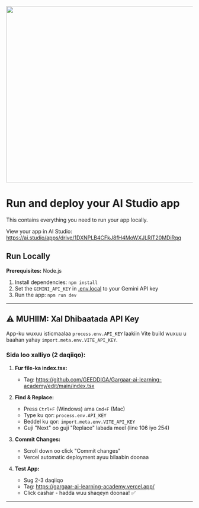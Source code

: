<div align="center">
<img width="1200" height="475" alt="GHBanner" src="https://github.com/user-attachments/assets/0aa67016-6eaf-458a-adb2-6e31a0763ed6" />
</div>

# Run and deploy your AI Studio app

This contains everything you need to run your app locally.

View your app in AI Studio: https://ai.studio/apps/drive/1DXNPLB4CFkJ8fH4MoWXJLRlT20MDiRqq

## Run Locally

**Prerequisites:**  Node.js


1. Install dependencies:
   `npm install`
2. Set the `GEMINI_API_KEY` in [.env.local](.env.local) to your Gemini API key
3. Run the app:
   `npm run dev`


---

## ⚠️ MUHIIM: Xal Dhibaatada API Key

App-ku wuxuu isticmaalaa `process.env.API_KEY` laakiin Vite build wuxuu u baahan yahay `import.meta.env.VITE_API_KEY`.

### Sida loo xalliyo (2 daqiiqo):

1. **Fur file-ka index.tsx:**
   - Tag: https://github.com/GEEDDIGA/Gargaar-ai-learning-academy/edit/main/index.tsx

2. **Find & Replace:**
   - Press `Ctrl+F` (Windows) ama `Cmd+F` (Mac)
   - Type ku qor: `process.env.API_KEY`
   - Beddel ku qor:  `import.meta.env.VITE_API_KEY`
   - Guji "Next" oo guji "Replace" labada meel (line 106 iyo 254)

3. **Commit Changes:**
   - Scroll down oo click "Commit changes"
   - Vercel automatic deployment ayuu bilaabin doonaa

4. **Test App:**
   - Sug 2-3 daqiiqo
   - Tag: https://gargaar-ai-learning-academy.vercel.app/
   - Click cashar - hadda wuu shaqeyn doonaa! ✅

---
